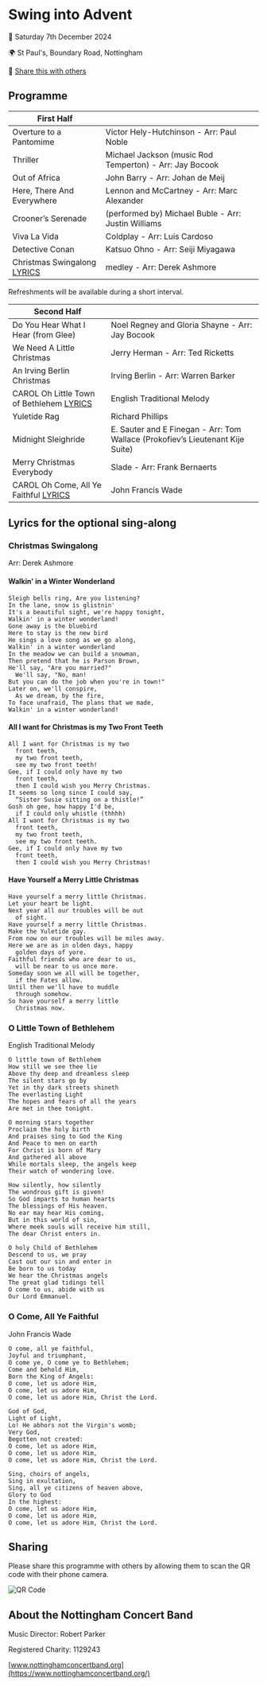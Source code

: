 # Swing into Advent
:date: Saturday 7th December 2024

:earth_africa: St Paul's, Boundary Road, Nottingham

:link: [Share this with others](#sharing)

## Programme

| First Half | |
|---|---|
|Overture to a Pantomime| Victor Hely-Hutchinson - Arr: Paul Noble|
|Thriller| Michael Jackson (music Rod Temperton) - Arr: Jay Bocook|
|Out of Africa| John Barry - Arr: Johan de Meij|
|Here, There And Everywhere| Lennon and McCartney - Arr: Marc Alexander|
|Crooner’s Serenade| (performed by) Michael Buble - Arr: Justin Williams|
|Viva La Vida| Coldplay - Arr: Luis Cardoso|
|Detective Conan| Katsuo Ohno - Arr: Seiji Miyagawa|
|Christmas Swingalong [LYRICS](#christmas-swingalong)| medley - Arr: Derek Ashmore|

Refreshments will be available during a short interval.

| Second Half | |
|---|---|
|Do You Hear What I Hear (from Glee)| Noel Regney and Gloria Shayne - Arr: Jay Bocook|
|We Need A Little Christmas| Jerry Herman - Arr: Ted Ricketts|
|An Irving Berlin Christmas| Irving Berlin - Arr: Warren Barker|
|CAROL Oh Little Town of Bethlehem [LYRICS](#o-little-town-of-bethlehem)| English Traditional Melody|
|Yuletide Rag| Richard Phillips|
|Midnight Sleighride| E. Sauter and E Finegan - Arr: Tom Wallace (Prokofiev’s Lieutenant Kije Suite)|
|Merry Christmas Everybody| Slade - Arr: Frank Bernaerts|
|CAROL Oh Come, All Ye Faithful [LYRICS](#o-come-all-ye-faithful)| John Francis Wade |

## Lyrics for the optional sing-along

### Christmas Swingalong
Arr: Derek Ashmore

#### Walkin' in a Winter Wonderland
```
Sleigh bells ring, Are you listening?
In the lane, snow is glistnin'
It's a beautiful sight, we're happy tonight,
Walkin' in a winter wonderland!
Gone away is the bluebird
Here to stay is the new bird
He sings a love song as we go along,
Walkin' in a winter wonderland
In the meadow we can build a snowman,
Then pretend that he is Parson Brown,
He'll say, "Are you married?"
  We'll say, "No, man!
But you can do the job when you're in town!"
Later on, we'll conspire,
  As we dream, by the fire,
To face unafraid, The plans that we made,
Walkin' in a winter wonderland!
```

#### All I want for Christmas is my Two Front Teeth
```
All I want for Christmas is my two
  front teeth,
  my two front teeth,
  see my two front teeth!
Gee, if I could only have my two
  front teeth,
  then I could wish you Merry Christmas.
It seems so long since I could say,
  “Sister Susie sitting on a thistle!”
Gosh oh gee, how happy I'd be,
  if I could only whistle (thhhh)
All I want for Christmas is my two
  front teeth,
  my two front teeth,
  see my two front teeth.
Gee, if I could only have my two
  front teeth,
  then I could wish you Merry Christmas!
```

#### Have Yourself a Merry Little Christmas
```
Have yourself a merry little Christmas.
Let your heart be light.
Next year all our troubles will be out
  of sight.
Have yourself a merry little Christmas.
Make the Yuletide gay.
From now on our troubles will be miles away.
Here we are as in olden days, happy
  golden days of yore.
Faithful friends who are dear to us,
  will be near to us once more.
Someday soon we all will be together,
  if the Fates allow.
Until then we'll have to muddle
  through somehow.
So have yourself a merry little
  Christmas now.
```

### O Little Town of Bethlehem
English Traditional Melody
```
O little town of Bethlehem
How still we see thee lie
Above thy deep and dreamless sleep
The silent stars go by
Yet in thy dark streets shineth
The everlasting Light
The hopes and fears of all the years
Are met in thee tonight.

O morning stars together
Proclaim the holy birth
And praises sing to God the King
And Peace to men on earth
For Christ is born of Mary
And gathered all above
While mortals sleep, the angels keep
Their watch of wondering love.

How silently, how silently
The wondrous gift is given!
So God imparts to human hearts
The blessings of His heaven.
No ear may hear His coming,
But in this world of sin,
Where meek souls will receive him still,
The dear Christ enters in.

O holy Child of Bethlehem
Descend to us, we pray
Cast out our sin and enter in
Be born to us today
We hear the Christmas angels
The great glad tidings tell
O come to us, abide with us
Our Lord Emmanuel.
```

### O Come, All Ye Faithful
John Francis Wade
```
O come, all ye faithful,
Joyful and triumphant,
O come ye, O come ye to Bethlehem;
Come and behold Him,
Born the King of Angels:
O come, let us adore Him,
O come, let us adore Him,
O come, let us adore Him, Christ the Lord.

God of God,
Light of Light,
Lo! He abhors not the Virgin's womb;
Very God,
Begotten not created:
O come, let us adore Him,
O come, let us adore Him,
O come, let us adore Him, Christ the Lord.

Sing, choirs of angels,
Sing in exultation,
Sing, all ye citizens of heaven above,
Glory to God
In the highest:
O come, let us adore Him,
O come, let us adore Him,
O come, let us adore Him, Christ the Lord.
```

## Sharing
Please share this programme with others by allowing them to scan the QR code with their phone camera.

![QR Code](qrcode_20241207.png)

## About the Nottingham Concert Band

Music Director: Robert Parker

Registered Charity: 1129243

[www.nottinghamconcertband.org](https://www.nottinghamconcertband.org/)
